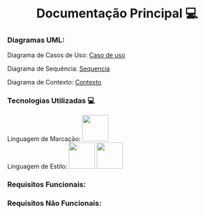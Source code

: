 <div align='center'>
<h1>Documentação Principal 💻</h1>
</div>

<h3>Diagramas UML:</h3>

Diagrama de Casos de Uso: <a href=#>Caso de uso</a>

Diagrama de Sequência: <a href=#>Sequencia</a>

Diagrama de Contexto: <a href=https://github.com/mateus-cc/dsm-fatec-pi-grupo01/blob/main/Documentação/Diagramas/Contexto/Diagrama%20de%20Contexto%20-%20PI.png>Contexto</a>

<div>
<h3>Tecnologias Utilizadas 💻</h3>
Linguagem de Marcação: <img width='60' height='60' src="https://cdn.jsdelivr.net/gh/devicons/devicon@latest/icons/html5/html5-original-wordmark.svg"/>
</div>
<div display='inline'>
Linguagem de Estilo: <img width='60' height='60' src="https://cdn.jsdelivr.net/gh/devicons/devicon@latest/icons/css3/css3-original-wordmark.svg"/></img>
<img width='60' height='60' src="https://cdn.jsdelivr.net/gh/devicons/devicon@latest/icons/bootstrap/bootstrap-original-wordmark.svg" />

</div>

### Requisitos Funcionais:

### Requisitos Não Funcionais:





